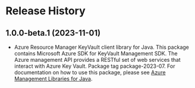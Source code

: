 # Release History

## 1.0.0-beta.1 (2023-11-01)

- Azure Resource Manager KeyVault client library for Java. This package contains Microsoft Azure SDK for KeyVault Management SDK. The Azure management API provides a RESTful set of web services that interact with Azure Key Vault. Package tag package-2023-07. For documentation on how to use this package, please see [Azure Management Libraries for Java](https://aka.ms/azsdk/java/mgmt).
